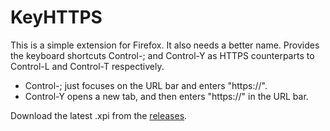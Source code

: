 # KeyHTTPS

This is a simple extension for Firefox. It also needs a better name. Provides
the keyboard shortcuts Control-; and Control-Y as HTTPS counterparts to
Control-L and Control-T respectively.

* Control-; just focuses on the URL bar and enters "https://".
* Control-Y opens a new tab, and then enters "https://" in the URL bar.

Download the latest .xpi from the [releases](/Jonathan50/keyhttps/releases).
